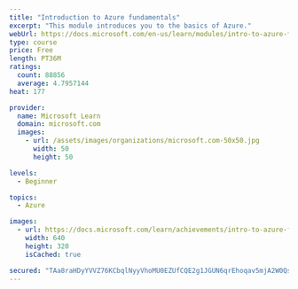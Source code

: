 ```yaml
---
title: "Introduction to Azure fundamentals"
excerpt: "This module introduces you to the basics of Azure."
webUrl: https://docs.microsoft.com/en-us/learn/modules/intro-to-azure-fundamentals/
type: course
price: Free
length: PT36M
ratings:
  count: 88856
  average: 4.7957144
heat: 177

provider:
  name: Microsoft Learn
  domain: microsoft.com
  images:
    - url: /assets/images/organizations/microsoft.com-50x50.jpg
      width: 50
      height: 50

levels:
  - Beginner

topics:
  - Azure

images:
  - url: https://docs.microsoft.com/learn/achievements/intro-to-azure-fundamentals-social.png
    width: 640
    height: 320
    isCached: true

secured: "TAa8raHDyYVVZ76KCbqlNyyVhoMU0EZUfCQE2g1JGUN6qrEhoqav5mjA2W0Qs76kyhMncGeciOWmszFHGqafkyzmVsknxsusb2UkziyejCBP6IYOlRTaG6AskZbXjfA8XBLDWgngLtGQHGTjoMhME6BJ1EIW878FtA5nEsODyK7WSkcb3rJP/itwrSPL9xzzyinyJcANJBCJ9EKV0P1NAAMaIE1SoFRrYMurJRajJFz5v8Fqt29iW+w2TAuLlriv2LYO28cYHg+LzoqeXDuxwdGlWMGP7rDqfq2yK7VGF2mm41KiCBbYJOzXVoRdh+h4sdKs7FZ+CJjc/hUqp/qUJfI7+b+mOp7YP9XyF5IBrqn+fhf9rm/UL/p4kEyNctPJlwtrjPF+Dximm71XZDgghug6QELBKrNwViavtyDXoqiCk4hFT0su6iHmmn0n5qS7;VOAceaJhpwgpORDY8AyA9g=="
---
```


